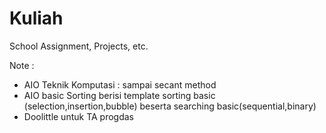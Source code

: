 # Kuliah
School Assignment, Projects, etc.

Note : 
- AIO Teknik Komputasi : sampai secant method
- AIO basic Sorting berisi template sorting basic (selection,insertion,bubble) beserta searching basic(sequential,binary)
- Doolittle untuk TA progdas
